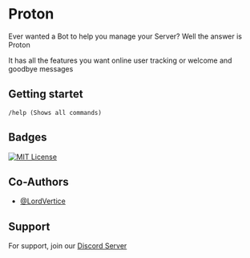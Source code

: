 
# Proton

Ever wanted a Bot to help you manage your Server? Well the answer is Proton

It has all the features you want online user tracking or welcome and goodbye messages


## Getting startet

```text
/help (Shows all commands)
```


## Badges

[![MIT License](https://img.shields.io/badge/License-MIT-green.svg)](https://choosealicense.com/licenses/mit/)

## Co-Authors

- [@LordVertice](https://github.com/LordVertice)


## Support

For support, join our [Discord Server](https://discord.com/invite/vbRQB8PV9X)

